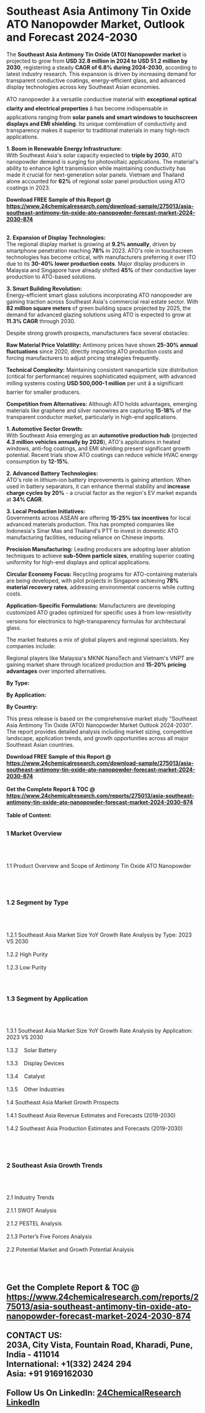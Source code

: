 <h1>Southeast Asia Antimony Tin Oxide ATO Nanopowder Market, Outlook and Forecast 2024-2030</h1><p>The <strong>Southeast Asia Antimony Tin Oxide (ATO) Nanopowder market</strong> is projected to grow from <strong>USD 32.8 million in 2024 to USD 51.2 million by 2030</strong>, registering a steady <strong>CAGR of 6.8% during 2024-2030</strong>, according to latest industry research. This expansion is driven by increasing demand for transparent conductive coatings, energy-efficient glass, and advanced display technologies across key Southeast Asian economies.</p><p>ATO nanopowder â a versatile conductive material with <strong>exceptional optical clarity and electrical properties</strong> â has become indispensable in applications ranging from <strong>solar panels and smart windows to touchscreen displays and EMI shielding</strong>. Its unique combination of conductivity and transparency makes it superior to traditional materials in many high-tech applications.</p><p><strong>1. Boom in Renewable Energy Infrastructure:</strong><br>
With Southeast Asia's solar capacity expected to <strong>triple by 2030</strong>, ATO nanopowder demand is surging for photovoltaic applications. The material's ability to enhance light transmission while maintaining conductivity has made it crucial for next-generation solar panels. Vietnam and Thailand alone accounted for <strong>62%</strong> of regional solar panel production using ATO coatings in 2023.</p><div><b>Download FREE Sample of this Report @ 
            <a href="https://www.24chemicalresearch.com/download-sample/275013/asia-southeast-antimony-tin-oxide-ato-nanopowder-forecast-market-2024-2030-874">
            https://www.24chemicalresearch.com/download-sample/275013/asia-southeast-antimony-tin-oxide-ato-nanopowder-forecast-market-2024-2030-874</a></b></div><br><p><strong>2. Expansion of Display Technologies:</strong><br>
The regional display market is growing at <strong>9.2% annually</strong>, driven by smartphone penetration reaching <strong>78%</strong> in 2023. ATO's role in touchscreen technologies has become critical, with manufacturers preferring it over ITO due to its <strong>30-40% lower production costs</strong>. Major display producers in Malaysia and Singapore have already shifted <strong>45%</strong> of their conductive layer production to ATO-based solutions.</p><p><strong>3. Smart Building Revolution:</strong><br>
Energy-efficient smart glass solutions incorporating ATO nanopowder are gaining traction across Southeast Asia's commercial real estate sector. With <strong>82 million square meters</strong> of green building space projected by 2025, the demand for advanced glazing solutions using ATO is expected to grow at <strong>11.3% CAGR</strong> through 2030.</p><p>Despite strong growth prospects, manufacturers face several obstacles:</p><p><strong>Raw Material Price Volatility:</strong> Antimony prices have shown <strong>25-30% annual fluctuations</strong> since 2020, directly impacting ATO production costs and forcing manufacturers to adjust pricing strategies frequently.</p><p><strong>Technical Complexity:</strong> Maintaining consistent nanoparticle size distribution (critical for performance) requires sophisticated equipment, with advanced milling systems costing <strong>USD 500,000-1 million</strong> per unit â a significant barrier for smaller producers.</p><p><strong>Competition from Alternatives:</strong> Although ATO holds advantages, emerging materials like graphene and silver nanowires are capturing <strong>15-18%</strong> of the transparent conductor market, particularly in high-end applications.</p><p><strong>1. Automotive Sector Growth:</strong><br>
With Southeast Asia emerging as an <strong>automotive production hub</strong> (projected <strong>4.3 million vehicles annually by 2026</strong>), ATO's applications in heated windows, anti-fog coatings, and EMI shielding present significant growth potential. Recent trials show ATO coatings can reduce vehicle HVAC energy consumption by <strong>12-15%</strong>.</p><p><strong>2. Advanced Battery Technologies:</strong><br>
ATO's role in lithium-ion battery improvements is gaining attention. When used in battery separators, it can enhance thermal stability and <strong>increase charge cycles by 20%</strong> - a crucial factor as the region's EV market expands at <strong>34% CAGR</strong>.</p><p><strong>3. Local Production Initiatives:</strong><br>
Governments across ASEAN are offering <strong>15-25% tax incentives</strong> for local advanced materials production. This has prompted companies like Indonesia's Sinar Mas and Thailand's PTT to invest in domestic ATO manufacturing facilities, reducing reliance on Chinese imports.</p><p><strong>Precision Manufacturing:</strong> Leading producers are adopting laser ablation techniques to achieve <strong>sub-50nm particle sizes</strong>, enabling superior coating uniformity for high-end displays and optical applications.</p><p><strong>Circular Economy Focus:</strong> Recycling programs for ATO-containing materials are being developed, with pilot projects in Singapore achieving <strong>78% material recovery rates</strong>, addressing environmental concerns while cutting costs.</p><p><strong>Application-Specific Formulations:</strong> Manufacturers are developing customized ATO grades optimized for specific uses â from low-resistivity versions for electronics to high-transparency formulas for architectural glass.</p><p>The market features a mix of global players and regional specialists. Key companies include:</p><p>Regional players like Malaysia's MKNK NanoTech and Vietnam's VNPT are gaining market share through localized production and <strong>15-20% pricing advantages</strong> over imported alternatives.</p><p><strong>By Type:</strong></p><p><strong>By Application:</strong></p><p><strong>By Country:</strong></p><p>This press release is based on the comprehensive market study "Southeast Asia Antimony Tin Oxide (ATO) Nanopowder Market Outlook 2024-2030". The report provides detailed analysis including market sizing, competitive landscape, application trends, and growth opportunities across all major Southeast Asian countries.</p><div><b>Download FREE Sample of this Report @ 
            <a href="https://www.24chemicalresearch.com/download-sample/275013/asia-southeast-antimony-tin-oxide-ato-nanopowder-forecast-market-2024-2030-874">
            https://www.24chemicalresearch.com/download-sample/275013/asia-southeast-antimony-tin-oxide-ato-nanopowder-forecast-market-2024-2030-874</a></b></div><br><div><b>Get the Complete Report & TOC @ 
            <a href="https://www.24chemicalresearch.com/reports/275013/asia-southeast-antimony-tin-oxide-ato-nanopowder-forecast-market-2024-2030-874">
            https://www.24chemicalresearch.com/reports/275013/asia-southeast-antimony-tin-oxide-ato-nanopowder-forecast-market-2024-2030-874</a></b></div><br>
            <b>Table of Content:</b><p><h2><span style="font-size:16px"><strong>1 Market Overview&nbsp;&nbsp; &nbsp;</strong></span></h2><br />
<br />
<p>1.1 Product Overview and Scope of Antimony Tin Oxide ATO Nanopowder&nbsp;</p><br />
<br />
<h2><strong><span style="font-size:16px">1.2 Segment by Type&nbsp;&nbsp; &nbsp;</span></strong></h2><br />
<br />
<p>1.2.1 Southeast Asia Market Size YoY Growth Rate Analysis by Type: 2023 VS 2030&nbsp;&nbsp; &nbsp;<br /><br />
1.2.2 High Purity&nbsp;&nbsp; &nbsp;<br /><br />
1.2.3 Low Purity<br /><br />
<br />
<h2><span style="font-size:16px"><strong>1.3 Segment by Application&nbsp;&nbsp;</strong></span></h2><br />
<br />
<p>1.3.1 Southeast Asia Market Size YoY Growth Rate Analysis by Application: 2023 VS 2030&nbsp;&nbsp; &nbsp;<br /><br />
1.3.2&nbsp;&nbsp; &nbsp;Solar Battery<br /><br />
1.3.3&nbsp;&nbsp; &nbsp;Display Devices<br /><br />
1.3.4&nbsp;&nbsp; &nbsp;Catalyst<br /><br />
1.3.5&nbsp;&nbsp; &nbsp;Other Industries<br /><br />
1.4 Southeast Asia Market Growth Prospects&nbsp;&nbsp; &nbsp;<br /><br />
1.4.1 Southeast Asia Revenue Estimates and Forecasts (2019-2030)&nbsp;&nbsp; &nbsp;<br /><br />
1.4.2 Southeast Asia Production Estimates and Forecasts (2019-2030)&nbsp;&nbsp;</p><br />
<br />
<h2><span style="font-size:16px"><strong>2 Southeast Asia Growth Trends&nbsp;&nbsp; &nbsp;</strong></span></h2><br />
<br />
<p>2.1 Industry Trends&nbsp;&nbsp; &nbsp;<br /><br />
2.1.1 SWOT Analysis&nbsp;&nbsp; &nbsp;<br /><br />
2.1.2 PESTEL Analysis&nbsp;&nbsp; &nbsp;<br /><br />
2.1.3 Porter&rsquo;s Five Forces Analysis&nbsp;&nbsp; &nbsp;<br /><br />
2.2 Potential Market and Growth Potential Analysis&nbsp;&nbsp; &nbsp;</p><br />
<br />
<h2><span </p><div><b>Get the Complete Report & TOC @ 
            <a href="https://www.24chemicalresearch.com/reports/275013/asia-southeast-antimony-tin-oxide-ato-nanopowder-forecast-market-2024-2030-874">
            https://www.24chemicalresearch.com/reports/275013/asia-southeast-antimony-tin-oxide-ato-nanopowder-forecast-market-2024-2030-874</a></b></div><br><b>CONTACT US:</b><br>
            203A, City Vista, Fountain Road, Kharadi, Pune, India - 411014<br>
            International: +1(332) 2424 294<br>
            Asia: +91 9169162030 <br><br>
            Follow Us On LinkedIn: <a href="https://www.linkedin.com/company/24chemicalresearch/">24ChemicalResearch LinkedIn</a>